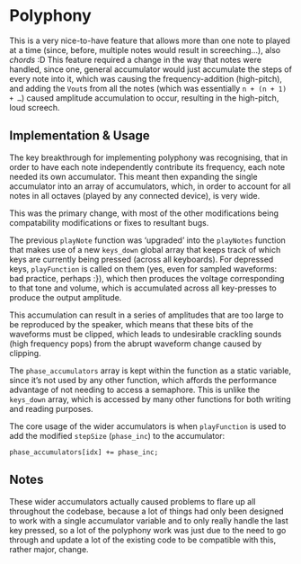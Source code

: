 # Polyphony

This is a very nice-to-have feature that allows more than one note to played at a time (since, before, multiple notes would result in screeching…), also *chords* :D 
This feature required a change in the way that notes were handled, since one, general accumulator would just accumulate the steps of every note into it, which was causing the frequency-addition (high-pitch), and adding the `Vout`s from all the notes (which was essentially `n + (n + 1) + …`) caused amplitude accumulation to occur, resulting in the high-pitch, loud screech.

## Implementation & Usage

The key breakthrough for implementing polyphony was recognising, that in order to have each note independently contribute its frequency, each note needed its own accumulator. 
This meant then expanding the single accumulator into an array of accumulators, which, in order to account for all notes in all octaves (played by any connected device), is very wide.

This was the primary change, with most of the other modifications being compatability modifications or fixes to resultant bugs. 

The previous `playNote` function was ‘upgraded’ into the `playNotes` function that makes use of a new `keys_down` global array that keeps track of which keys are currently being pressed (across all keyboards). For depressed keys, `playFunction` is called on them (yes, even for sampled waveforms: bad practice, perhaps :}), which then produces the voltage corresponding to that tone and volume, which is accumulated across all key-presses to produce the output amplitude. 

This accumulation can result in a series of amplitudes that are too large to be reproduced by the speaker, which means that these bits of the waveforms must be clipped, which leads to undesirable crackling sounds (high frequency pops) from the abrupt waveform change caused by clipping.

The `phase_accumulators` array is kept within the function as a static variable, since it’s not used by any other function, which affords the performance advantage of not needing to access a semaphore. This is unlike the `keys_down` array, which is accessed by many other functions for both writing and reading purposes.

The core usage of the wider accumulators is when `playFunction` is used to add the modified `stepSize` (`phase_inc`) to the accumulator:


``phase_accumulators[idx] += phase_inc;``

## Notes

These wider accumulators actually caused problems to flare up all throughout the codebase, because a lot of things had only been designed to work with a single accumulator variable and to only really handle the last key pressed, so a lot of the polyphony work was just due to the need to go through and update a lot of the existing code to be compatible with this, rather major, change.
